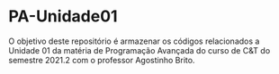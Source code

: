 # PA-Unidade01
O objetivo deste repositório é armazenar os códigos relacionados a Unidade 01 da matéria de Programação Avançada do curso de C&T do semestre 2021.2 com o professor Agostinho Brito.
